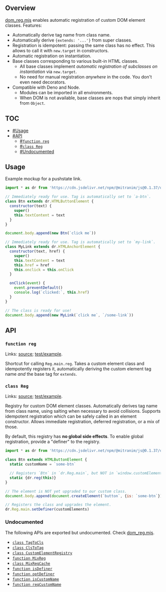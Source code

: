 ## Overview

[dom_reg.mjs](../dom_reg.mjs) enables automatic registration of custom DOM element classes. Features:

  * Automatically derive tag name from class name.
  * Automatically derive `{extends: '...'}` from super classes.
  * Registration is idempotent: passing the same class has no effect. This allows to call it with `new.target` in constructors.
  * Automatic registration on instantiation.
  * Base classes corresponding to various built-in HTML classes.
    * All base classes implement _automatic registration of subclasses on instantiation_ via `new.target`.
    * No need for manual registration _anywhere_ in the code. You don't even need decorators.
  * Compatible with Deno and Node.
    * Modules can be imported in all environments.
    * When DOM is not available, base classes are nops that simply inherit from `Object`.

## TOC

* [#Usage](#usage)
* [#API](#api)
  * [#`function reg`](#function-reg)
  * [#`class Reg`](#class-reg)
  * [#Undocumented](#undocumented)

## Usage

Example mockup for a pushstate link.

```js
import * as dr from 'https://cdn.jsdelivr.net/npm/@mitranim/js@0.1.37/dom_reg.mjs'

// Immediately ready for use. Tag is automatically set to `a-btn`.
class Btn extends dr.HTMLButtonElement {
  constructor(text) {
    super()
    this.textContent = text
  }
}

document.body.append(new Btn(`click me`))

// Immediately ready for use. Tag is automatically set to `my-link`.
class MyLink extends dr.HTMLAnchorElement {
  constructor(text, href) {
    super()
    this.textContent = text
    this.href = href
    this.onclick = this.onClick
  }

  onClick(event) {
    event.preventDefault()
    console.log(`clicked:`, this.href)
  }
}

// The class is ready for use!
document.body.append(new MyLink(`click me`, `/some-link`))
```

## API

### `function reg`

Links: [source](../dom_reg.mjs#L172); [test/example](../test/dom_reg_test.mjs#L16).

Shortcut for calling `Reg.main.reg`. Takes a custom element class and idempotently registers it, automatically deriving the custom element tag name _and_ the base tag for `extends`.

### `class Reg`

Links: [source](../dom_reg.mjs#L174); [test/example](../test/dom_reg_test.mjs#L43).

Registry for custom DOM element classes. Automatically derives tag name from class name, using salting when necessary to avoid collisions. Supports idempotent registration which can be safely called in an element constructor. Allows immediate registration, deferred registration, or a mix of those.

By default, this registry has **no global side effects**. To enable global registration, provide a "definer" to the registry.

```js
import * as dr from 'https://cdn.jsdelivr.net/npm/@mitranim/js@0.1.37/dom_reg.mjs'

class Btn extends HTMLButtonElement {
  static customName = `some-btn`

  // Registers `Btn` in `dr.Reg.main`, but NOT in `window.customElements`.
  static {dr.reg(this)}
}

// The element is NOT yet upgraded to our custom class.
document.body.append(document.createElement(`button`, {is: `some-btn`}))

// Registers the class and upgrades the element.
dr.Reg.main.setDefiner(customElements)
```

### Undocumented

The following APIs are exported but undocumented. Check [dom_reg.mjs](../dom_reg.mjs).

  * [`class TagToCls`](../dom_reg.mjs#L13)
  * [`class ClsToTag`](../dom_reg.mjs#L98)
  * [`class CustomElementRegistry`](../dom_reg.mjs#L134)
  * [`function MixReg`](../dom_reg.mjs#L159)
  * [`class MixRegCache`](../dom_reg.mjs#L161)
  * [`function isDefiner`](../dom_reg.mjs#L269)
  * [`function optDefiner`](../dom_reg.mjs#L270)
  * [`function isCustomName`](../dom_reg.mjs#L273)
  * [`function reqCustomName`](../dom_reg.mjs#L277)

